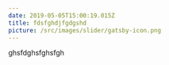 ```yaml
---
date: 2019-05-05T15:00:19.015Z
title: fdsfghdjfgdgshd
picture: /src/images/slider/gatsby-icon.png
---
```

ghsfdghsfghsfgh
